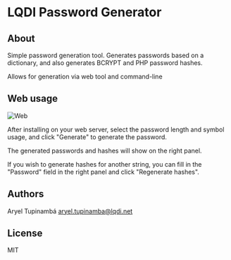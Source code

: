 # LQDI Password Generator

## About
Simple password generation tool. Generates passwords based on a dictionary, and also generates BCRYPT and PHP password hashes.

Allows for generation via web tool and command-line

## Web usage
![Web](http://extranet.lqdi.net/interno/passgen/screenshot_web.png)

After installing on your web server, select the password length and symbol usage, and click "Generate" to generate the password. 

The generated passwords and hashes will show on the right panel.

If you wish to generate hashes for another string, you can fill in the "Password" field in the right panel and click "Regenerate hashes".

## Authors
Aryel Tupinambá <aryel.tupinamba@lqdi.net>

## License
MIT